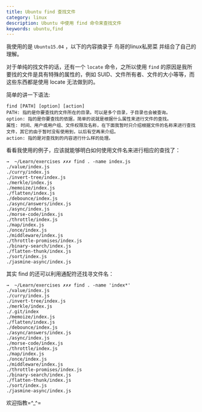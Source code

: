 ```yaml
---
title: Ubuntu find 查找文件
category: linux
description: Ubuntu 中使用 find 命令来查找文件
keywords: ubuntu,find
---
```


我使用的是 `Ubuntu15.04` ，以下的内容摘录于 鸟哥的linux私房菜 并结合了自己的理解。

对于单纯的找文件的话，还有一个 `locate` 命令，之所以使用 `find` 的原因是我所要找的文件是具有特殊的属性的，例如 SUID、文件所有者、文件的大小等等，而这些东西都是使用 locate 无法做到的。

简单的讲一下语法:

    find [PATH] [option] [action]
    PATH: 指的是你要查找的文件所在的目录。可以是多个目录，子目录也会被查询。
    option: 指的是你要查找的依据，简单的说就是根据什么属性来进行文件的查找。
    属性: 时间、用户或用户组、文件权限及名称，在下面我暂时只介绍根据文件的名称来进行查找文件，其它的由于暂时没有使用到，以后有空再来介绍。
    action: 指的是对查找到的内容进行什么样的处理。
    
看看我使用的例子，应该就能够明白如何使用文件名来进行相应的查找了：

    →  ~/Learn/exercises ✗✗✗ find . -name index.js
    ./value/index.js
    ./curry/index.js
    ./invert-tree/index.js
    ./merkle/index.js
    ./memoize/index.js
    ./flatten/index.js
    ./debounce/index.js
    ./async/answers/index.js
    ./async/index.js
    ./morse-code/index.js
    ./throttle/index.js
    ./map/index.js
    ./once/index.js
    ./middleware/index.js
    ./throttle-promises/index.js
    ./binary-search/index.js
    ./flatten-thunk/index.js
    ./sort/index.js
    ./jasmine-async/index.js

其实 find 的还可以利用通配符还找寻文件名：

    →  ~/Learn/exercises ✗✗✗ find . -name 'index*'
    ./value/index.js
    ./curry/index.js
    ./invert-tree/index.js
    ./merkle/index.js
    ./.git/index
    ./memoize/index.js
    ./flatten/index.js
    ./debounce/index.js
    ./async/answers/index.js
    ./async/index.js
    ./morse-code/index.js
    ./throttle/index.js
    ./map/index.js
    ./once/index.js
    ./middleware/index.js
    ./throttle-promises/index.js
    ./binary-search/index.js
    ./flatten-thunk/index.js
    ./sort/index.js
    ./jasmine-async/index.js

欢迎指教=^_^=
